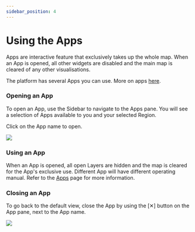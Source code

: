 ```yaml
---
sidebar_position: 4
---
```


# Using the Apps

Apps are interactive feature that exclusively takes up the whole map. 
When an App is opened, all other widgets are disabled and the main map is cleared of any other visualisations.

The platform has several Apps you can use. More on apps [here](../category/apps/).

### Opening an App

To open an App, use the Sidebar to navigate to the Apps pane.
You will see a selection of Apps available to you and your selected Region. 

Click on the App name to open.

![](/img/getting-started/apps-list.png)


### Using an App

When an App is opened, all open Layers are hidden and the map is cleared for the App's exclusive use.
Different App will have different operating manual.
Refer to the [Apps](../category/apps/) page for more information.

### Closing an App
To go back to the default view, close the App by using the [&#x2715;] button on the App pane, next to the App name.

![](/img/getting-started/app-pane.png)
